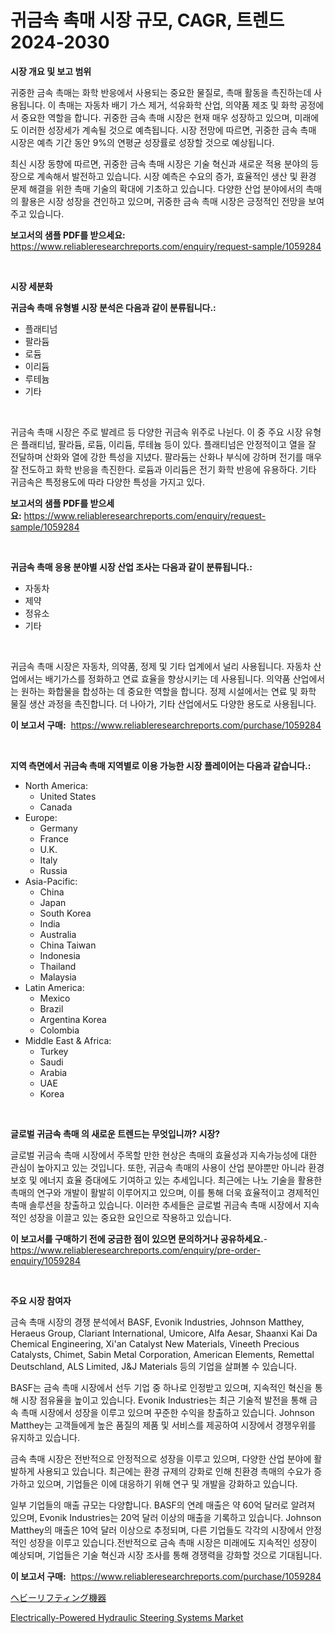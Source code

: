 <p><h1>귀금속 촉매 시장 규모, CAGR, 트렌드 2024-2030</h1></p><p><strong>시장 개요 및 보고 범위</strong></p>
<p><p>귀중한 금속 촉매는 화학 반응에서 사용되는 중요한 물질로, 촉매 활동을 촉진하는데 사용됩니다. 이 촉매는 자동차 배기 가스 제거, 석유화학 산업, 의약품 제조 및 화학 공정에서 중요한 역할을 합니다. 귀중한 금속 촉매 시장은 현재 매우 성장하고 있으며, 미래에도 이러한 성장세가 계속될 것으로 예측됩니다. 시장 전망에 따르면, 귀중한 금속 촉매 시장은 예측 기간 동안 9%의 연평균 성장률로 성장할 것으로 예상됩니다.</p><p>최신 시장 동향에 따르면, 귀중한 금속 촉매 시장은 기술 혁신과 새로운 적용 분야의 등장으로 계속해서 발전하고 있습니다. 시장 예측은 수요의 증가, 효율적인 생산 및 환경 문제 해결을 위한 촉매 기술의 확대에 기초하고 있습니다. 다양한 산업 분야에서의 촉매의 활용은 시장 성장을 견인하고 있으며, 귀중한 금속 촉매 시장은 긍정적인 전망을 보여주고 있습니다.</p></p>
<p><strong>보고서의 샘플 PDF를 받으세요:</strong> <a href="https://www.reliableresearchreports.com/enquiry/request-sample/1059284">https://www.reliableresearchreports.com/enquiry/request-sample/1059284</a></p>
<p>&nbsp;</p>
<p><strong>시장 세분화</strong></p>
<p><strong>귀금속 촉매 유형별 시장 분석은 다음과 같이 분류됩니다.:</strong></p>
<p><ul><li>플래티넘</li><li>팔라듐</li><li>로듐</li><li>이리듐</li><li>루테늄</li><li>기타</li></ul></p>
<p>&nbsp;</p>
<p><p>귀금속 촉매 시장은 주로 발레르 등 다양한 귀금속 위주로 나뉜다. 이 중 주요 시장 유형은 플래티넘, 팔라듐, 로듐, 이리듐, 루테늄 등이 있다. 플래티넘은 안정적이고 열을 잘 전달하며 산화와 열에 강한 특성을 지녔다. 팔라듐는 산화나 부식에 강하며 전기를 매우 잘 전도하고 화학 반응을 촉진한다. 로듐과 이리듐은 전기 화학 반응에 유용하다. 기타 귀금속은 특정용도에 따라 다양한 특성을 가지고 있다.</p></p>
<p><strong>보고서의 샘플 PDF를 받으세요:</strong>&nbsp;<a href="https://www.reliableresearchreports.com/enquiry/request-sample/1059284">https://www.reliableresearchreports.com/enquiry/request-sample/1059284</a></p>
<p>&nbsp;</p>
<p><strong> 귀금속 촉매 응용 분야별 시장 산업 조사는 다음과 같이 분류됩니다.:</strong></p>
<p><ul><li>자동차</li><li>제약</li><li>정유소</li><li>기타</li></ul></p>
<p>&nbsp;</p>
<p><p>귀금속 촉매 시장은 자동차, 의약품, 정제 및 기타 업계에서 널리 사용됩니다. 자동차 산업에서는 배기가스를 정화하고 연료 효율을 향상시키는 데 사용됩니다. 의약품 산업에서는 원하는 화합물을 합성하는 데 중요한 역할을 합니다. 정제 시설에서는 연료 및 화학 물질 생산 과정을 촉진합니다. 더 나아가, 기타 산업에서도 다양한 용도로 사용됩니다.</p></p>
<p><strong>이 보고서 구매:</strong>&nbsp; <a href="https://www.reliableresearchreports.com/purchase/1059284">https://www.reliableresearchreports.com/purchase/1059284</a></p>
<p>&nbsp;</p>
<p><strong>지역 측면에서 귀금속 촉매 지역별로 이용 가능한 시장 플레이어는 다음과 같습니다.:</strong></p>
<p><ul>
    <li>
        North America:
        <ul>
            <li>United States</li>
            <li>Canada</li>
        </ul>
    </li>
    <li>
        Europe:
        <ul>
            <li>Germany</li>
            <li>France</li>
            <li>U.K.</li>
            <li>Italy</li>
            <li>Russia</li>
        </ul>
    </li>
    <li>
        Asia-Pacific:
        <ul>
            <li>China</li>
            <li>Japan</li>
            <li>South Korea</li>
            <li>India</li>
            <li>Australia</li>
            <li>China Taiwan</li>
            <li>Indonesia</li>
            <li>Thailand</li>
            <li>Malaysia</li>
        </ul>
    </li>
    <li>
        Latin America:
        <ul>
            <li>Mexico</li>
            <li>Brazil</li>
            <li>Argentina Korea</li>
            <li>Colombia</li>
        </ul>
    </li>
    <li>
        Middle East & Africa:
        <ul>
            <li>Turkey</li>
            <li>Saudi</li>
            <li>Arabia</li>
            <li>UAE</li>
            <li>Korea</li>
        </ul>
    </li>
    </ul></p>
<p>&nbsp;</p>
<p><strong>글로벌 귀금속 촉매 의 새로운 트렌드는 무엇입니까? 시장?</strong></p>
<p><p>글로벌 귀금속 촉매 시장에서 주목할 만한 현상은 촉매의 효율성과 지속가능성에 대한 관심이 높아지고 있는 것입니다. 또한, 귀금속 촉매의 사용이 산업 분야뿐만 아니라 환경 보호 및 에너지 효율 증대에도 기여하고 있는 추세입니다. 최근에는 나노 기술을 활용한 촉매의 연구와 개발이 활발히 이루어지고 있으며, 이를 통해 더욱 효율적이고 경제적인 촉매 솔루션을 창출하고 있습니다. 이러한 추세들은 글로벌 귀금속 촉매 시장에서 지속적인 성장을 이끌고 있는 중요한 요인으로 작용하고 있습니다.</p></p>
<p><strong>이 보고서를 구매하기 전에 궁금한 점이 있으면 문의하거나 공유하세요.</strong>- <a href="https://www.reliableresearchreports.com/enquiry/pre-order-enquiry/1059284">https://www.reliableresearchreports.com/enquiry/pre-order-enquiry/1059284</a></p>
<p>&nbsp;</p>
<p><strong>주요 시장 참여자</strong></p>
<p><p>금속 촉매 시장의 경쟁 분석에서 BASF, Evonik Industries, Johnson Matthey, Heraeus Group, Clariant International, Umicore, Alfa Aesar, Shaanxi Kai Da Chemical Engineering, Xi'an Catalyst New Materials, Vineeth Precious Catalysts, Chimet, Sabin Metal Corporation, American Elements, Remettal Deutschland, ALS Limited, J&J Materials 등의 기업을 살펴볼 수 있습니다.</p><p>BASF는 금속 촉매 시장에서 선두 기업 중 하나로 인정받고 있으며, 지속적인 혁신을 통해 시장 점유율을 높이고 있습니다. Evonik Industries는 최근 기술적 발전을 통해 금속 촉매 시장에서 성장을 이루고 있으며 꾸준한 수익을 창출하고 있습니다. Johnson Matthey는 고객들에게 높은 품질의 제품 및 서비스를 제공하여 시장에서 경쟁우위를 유지하고 있습니다.</p><p>금속 촉매 시장은 전반적으로 안정적으로 성장을 이루고 있으며, 다양한 산업 분야에 활발하게 사용되고 있습니다. 최근에는 환경 규제의 강화로 인해 친환경 촉매의 수요가 증가하고 있으며, 기업들은 이에 대응하기 위해 연구 및 개발을 강화하고 있습니다.</p><p>일부 기업들의 매출 규모는 다양합니다. BASF의 연례 매출은 약 60억 달러로 알려져 있으며, Evonik Industries는 20억 달러 이상의 매출을 기록하고 있습니다. Johnson Matthey의 매출은 10억 달러 이상으로 추정되며, 다른 기업들도 각각의 시장에서 안정적인 성장을 이루고 있습니다.전반적으로 금속 촉매 시장은 미래에도 지속적인 성장이 예상되며, 기업들은 기술 혁신과 시장 조사를 통해 경쟁력을 강화할 것으로 기대됩니다.</p></p>
<p><strong>이 보고서 구매:</strong>&nbsp;&nbsp;<a href="https://www.reliableresearchreports.com/purchase/1059284">https://www.reliableresearchreports.com/purchase/1059284</a></p>
<p><p><a href="https://github.com/SarahFahey88/Market-Research-Report-List-1/blob/main/68833856229.md">ヘビーリフティング機器</a></p><p><a href="https://full-wildebeest-80b.notion.site/Electrically-Powered-Hydraulic-Steering-Systems-Market-Size-Growing-and-Forecasted-for-period-from-2-9cab9952ebef4e96ad1340d2d4a71389">Electrically-Powered Hydraulic Steering Systems Market</a></p></p>
